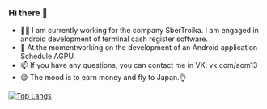 ### Hi there 👋

- 🧑‍💻 I am currently working for the company SberTroika. I am engaged in android development of terminal cash register software.
- 🌱 At the momentworking on the development of an Android application Schedule AGPU.
- 📫 If you have any questions, you can contact me in VK: vk.com/aom13
- 😄 The mood is to earn money and fly to Japan.👌

[![Top Langs](https://github-readme-stats.vercel.app/api/top-langs/?username=krutoypan3&layout=compact&theme=radical)](https://vk.com/aom13)

